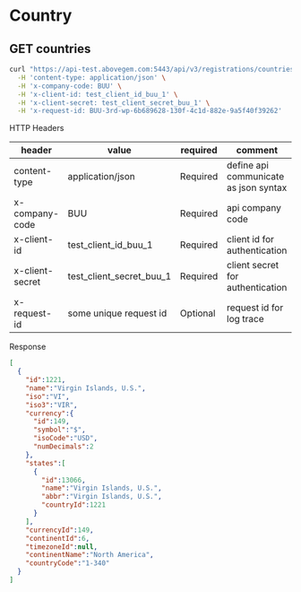 # Country

## GET countries

```bash
curl "https://api-test.abovegem.com:5443/api/v3/registrations/countries" \
  -H 'content-type: application/json' \
  -H 'x-company-code: BUU' \
  -H 'x-client-id: test_client_id_buu_1' \
  -H 'x-client-secret: test_client_secret_buu_1' \
  -H 'x-request-id: BUU-3rd-wp-6b689628-130f-4c1d-882e-9a5f40f39262'
```

HTTP Headers

| header          | value                    | required | comment                               |
| --------------- | ------------------------ | -------- | ------------------------------------- |
| content-type    | application/json         | Required | define api communicate as json syntax |
| x-company-code  | BUU                      | Required | api company code                      |
| x-client-id     | test_client_id_buu_1     | Required | client id for authentication          |
| x-client-secret | test_client_secret_buu_1 | Required | client secret for authentication      |
| x-request-id    | some unique request id   | Optional | request id for log trace              |

Response

```json
[
  {
    "id":1221,
    "name":"Virgin Islands, U.S.",
    "iso":"VI",
    "iso3":"VIR",
    "currency":{
      "id":149,
      "symbol":"$",
      "isoCode":"USD",
      "numDecimals":2
    },
    "states":[
      {
        "id":13066,
        "name":"Virgin Islands, U.S.",
        "abbr":"Virgin Islands, U.S.",
        "countryId":1221
      }
    ],
    "currencyId":149,
    "continentId":6,
    "timezoneId":null,
    "continentName":"North America",
    "countryCode":"1-340"
  }
]
```


